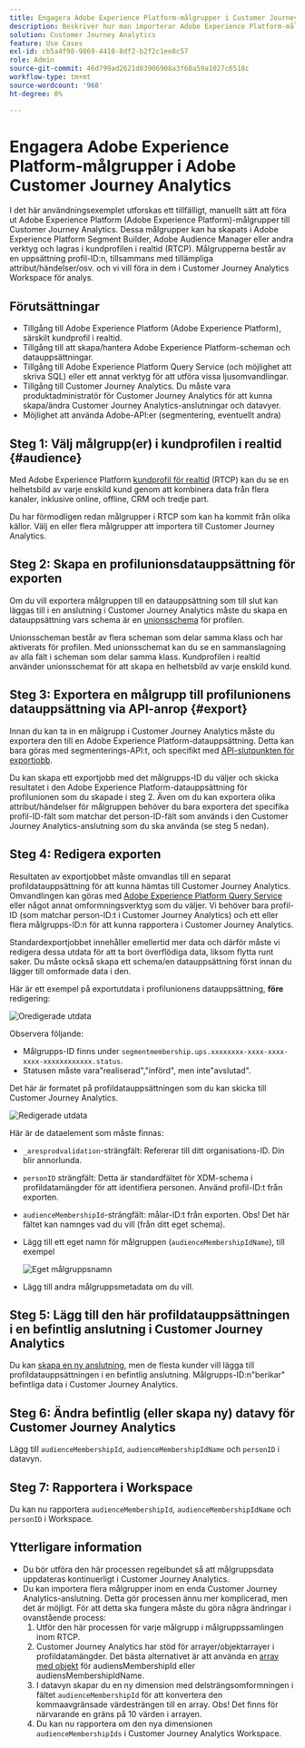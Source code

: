 ```yaml
---
title: Engagera Adobe Experience Platform-målgrupper i Customer Journey Analytics
description: Beskriver hur man importerar Adobe Experience Platform-målgrupper till Customer Journey Analytics för vidare analys.
solution: Customer Journey Analytics
feature: Use Cases
exl-id: cb5a4f98-9869-4410-8df2-b2f2c1ee8c57
role: Admin
source-git-commit: 46d799ad2621d83906908a3f60a59a1027c6518c
workflow-type: tm+mt
source-wordcount: '968'
ht-degree: 0%

---
```


# Engagera Adobe Experience Platform-målgrupper i Adobe Customer Journey Analytics

I det här användningsexemplet utforskas ett tillfälligt, manuellt sätt att föra ut Adobe Experience Platform (Adobe Experience Platform)-målgrupper till Customer Journey Analytics. Dessa målgrupper kan ha skapats i Adobe Experience Platform Segment Builder, Adobe Audience Manager eller andra verktyg och lagras i kundprofilen i realtid (RTCP). Målgrupperna består av en uppsättning profil-ID:n, tillsammans med tillämpliga attribut/händelser/osv. och vi vill föra in dem i Customer Journey Analytics Workspace för analys.

## Förutsättningar

* Tillgång till Adobe Experience Platform (Adobe Experience Platform), särskilt kundprofil i realtid.
* Tillgång till att skapa/hantera Adobe Experience Platform-scheman och datauppsättningar.
* Tillgång till Adobe Experience Platform Query Service (och möjlighet att skriva SQL) eller ett annat verktyg för att utföra vissa ljusomvandlingar.
* Tillgång till Customer Journey Analytics. Du måste vara produktadministratör för Customer Journey Analytics för att kunna skapa/ändra Customer Journey Analytics-anslutningar och datavyer.
* Möjlighet att använda Adobe-API:er (segmentering, eventuellt andra)

## Steg 1: Välj målgrupp(er) i kundprofilen i realtid {#audience}

Med Adobe Experience Platform [kundprofil för realtid](https://experienceleague.adobe.com/docs/experience-platform/profile/home.html?lang=sv) (RTCP) kan du se en helhetsbild av varje enskild kund genom att kombinera data från flera kanaler, inklusive online, offline, CRM och tredje part.

Du har förmodligen redan målgrupper i RTCP som kan ha kommit från olika källor. Välj en eller flera målgrupper att importera till Customer Journey Analytics.

## Steg 2: Skapa en profilunionsdatauppsättning för exporten

Om du vill exportera målgruppen till en datauppsättning som till slut kan läggas till i en anslutning i Customer Journey Analytics måste du skapa en datauppsättning vars schema är en [unionsschema](https://experienceleague.adobe.com/docs/experience-platform/profile/union-schemas/union-schema.html#understanding-union-schemas) för profilen.

Unionsscheman består av flera scheman som delar samma klass och har aktiverats för profilen. Med unionsschemat kan du se en sammanslagning av alla fält i scheman som delar samma klass. Kundprofilen i realtid använder unionsschemat för att skapa en helhetsbild av varje enskild kund.

## Steg 3: Exportera en målgrupp till profilunionens datauppsättning via API-anrop {#export}

Innan du kan ta in en målgrupp i Customer Journey Analytics måste du exportera den till en Adobe Experience Platform-datauppsättning. Detta kan bara göras med segmenterings-API:t, och specifikt med [API-slutpunkten för exportjobb](https://experienceleague.adobe.com/docs/experience-platform/segmentation/api/export-jobs.html).

Du kan skapa ett exportjobb med det målgrupps-ID du väljer och skicka resultatet i den Adobe Experience Platform-datauppsättning för profilunionen som du skapade i steg 2. Även om du kan exportera olika attribut/händelser för målgruppen behöver du bara exportera det specifika profil-ID-fält som matchar det person-ID-fält som används i den Customer Journey Analytics-anslutning som du ska använda (se steg 5 nedan).

## Steg 4: Redigera exporten

Resultaten av exportjobbet måste omvandlas till en separat profildatauppsättning för att kunna hämtas till Customer Journey Analytics.  Omvandlingen kan göras med [Adobe Experience Platform Query Service](https://experienceleague.adobe.com/docs/experience-platform/query/home.html?lang=sv) eller något annat omformningsverktyg som du väljer. Vi behöver bara profil-ID (som matchar person-ID:t i Customer Journey Analytics) och ett eller flera målgrupps-ID:n för att kunna rapportera i Customer Journey Analytics.

Standardexportjobbet innehåller emellertid mer data och därför måste vi redigera dessa utdata för att ta bort överflödiga data, liksom flytta runt saker.  Du måste också skapa ett schema/en datauppsättning först innan du lägger till omformade data i den.

Här är ett exempel på exportutdata i profilunionens datauppsättning, **före** redigering:

![Oredigerade utdata](../assets/export-unedited.png)

Observera följande:

* Målgrupps-ID finns under `segmentmembership.ups.xxxxxxxx-xxxx-xxxx-xxxx-xxxxxxxxxxxx.status`.
* Statusen måste vara&quot;realiserad&quot;,&quot;införd&quot;, men inte&quot;avslutad&quot;.

Det här är formatet på profildatauppsättningen som du kan skicka till Customer Journey Analytics.

![Redigerade utdata](../assets/export-edited.png)

Här är de dataelement som måste finnas:

* `_aresprodvalidation`-strängfält: Refererar till ditt organisations-ID. Din blir annorlunda.
* `personID` strängfält: Detta är standardfältet för XDM-schema i profildatamängder för att identifiera personen. Använd profil-ID:t från exporten.
* `audienceMembershipId`-strängfält: målar-ID:t från exporten.  Obs! Det här fältet kan namnges vad du vill (från ditt eget schema).
* Lägg till ett eget namn för målgruppen (`audienceMembershipIdName`), till exempel

  ![Eget målgruppsnamn](../assets/audience-name.png)

* Lägg till andra målgruppsmetadata om du vill.

## Steg 5: Lägg till den här profildatauppsättningen i en befintlig anslutning i Customer Journey Analytics

Du kan [skapa en ny anslutning](/help/connections/create-connection.md), men de flesta kunder vill lägga till profildatauppsättningen i en befintlig anslutning. Målgrupps-ID:n&quot;berikar&quot; befintliga data i Customer Journey Analytics.

## Steg 6: Ändra befintlig (eller skapa ny) datavy för Customer Journey Analytics

Lägg till `audienceMembershipId`, `audienceMembershipIdName` och `personID` i datavyn.

## Steg 7: Rapportera i Workspace

Du kan nu rapportera `audienceMembershipId`, `audienceMembershipIdName` och `personID` i Workspace.

## Ytterligare information

* Du bör utföra den här processen regelbundet så att målgruppsdata uppdateras kontinuerligt i Customer Journey Analytics.
* Du kan importera flera målgrupper inom en enda Customer Journey Analytics-anslutning. Detta gör processen ännu mer komplicerad, men det är möjligt. För att detta ska fungera måste du göra några ändringar i ovanstående process:
   1. Utför den här processen för varje målgrupp i målgruppssamlingen inom RTCP.
   1. Customer Journey Analytics har stöd för arrayer/objektarrayer i profildatamängder. Det bästa alternativet är att använda en [array med objekt](https://experienceleague.adobe.com/docs/analytics-platform/using/cja-usecases/complex-data/object-arrays.html) för audiensMembershipId eller audiensMembershipIdName.
   1. I datavyn skapar du en ny dimension med delsträngsomformningen i fältet `audienceMembershipId` för att konvertera den kommaavgränsade värdesträngen till en array. Obs! Det finns för närvarande en gräns på 10 värden i arrayen.
   1. Du kan nu rapportera om den nya dimensionen `audienceMembershipIds` i Customer Journey Analytics Workspace.
